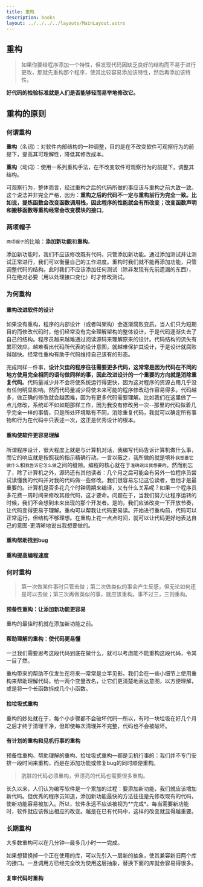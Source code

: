 ```yaml
---
title: 重构
description: books
layout: ../../../../layouts/MainLayout.astro
---
```


## 重构

> 如果你要给程序添加一个特性，但发现代码因缺乏良好的结构而不易于进行更改，那就先重构那个程序，使其比较容易添加该特性，然后再添加该特性。

**好代码的检验标准就是人们是否能够轻而易举地修改它。**

## 重构的原则

### 何谓重构

**重构**（名词）：对软件内部结构的一种调整，目的是在不改变软件可观擦行为的前提下，提高其可理解性，降低其修改成本。

**重构**（动词）：使用一系列重构手法，在不改变软件可观察行为的前提下，调整其结构。

可观察行为，整体而言，经过重构之后的代码所做的事应该与重构之前大致一致。这个说法并非完全严格，因为：**重构之后的代码不一定与重构前行为完全一致。比如说，提炼函数会改变函数调用栈，因此程序的性能就会有所改变；改变函数声明和搬移函数等重构经常会改变模块的接口**。

### 两项帽子

`两项帽子`的比喻：**添加新功能**和**重构**。

添加新功能时，我们不应该修改既有代码，只管添加新功能。通过添加测试并让测试正常进行，我们可以衡量自己的工作进度。重构时我们就不能再添加功能，只管调整代码的结构。此时我们不应该添加任何测试（除非发现有先前遗漏的东西），只在绝对必要（用以处理接口变化）时才修改测试。

### 为何重构

#### 重构改进软件的设计

如果没有重构，程序的内部设计（或者叫架构）会逐渐腐败变质。当人们只为短期目的而修改代码时，他们经常没有完全理解架构的整体设计，于是代码逐渐失去了自己的结构。程序员越来越难通过阅读源码来理解原来的设计。代码结构的流失有累积效应。越难看出代码所代表的设计意图，就越难保护其设计，于是设计就腐败得越快。经常性重构有助于代码维持自己该有的形态。

完成同样一件事，**设计欠佳的程序往往需要更多代码，这常常是因为代码在不同的地方使用完全相同的语句做同样的事，因此改进设计的一个重要的方向就是消除重复代码**。代码量减少并不会将使系统运行得更快，因为这对程序的资源占用几乎没有任何明显影响。然而代码量减少将使未来可能的程序修改动作容易得多。代码越多，做正确的修改就会越困难，因为有更多代码需要理解。比如我们在这里做了一点儿修改，系统却不如如期那样工作，因为我没有修改另一次--那里的代码做着几乎完全一样的事情，只是所处环境略有不同，消除重复代码，我就可以确定所有事物和行为在代码中只表述一次，这正是优秀设计的根本。

#### 重构使软件更容易理解

所谓程序设计，很大程度上就是与计算机对话，我编写代码告诉计算机做什么事，而它的响应就是按照我的指示精确行动。一言以蔽之，我所做的就是填补`我想要它做什么`和`我告诉它怎么做`之间的缝隙。编程的核心就在于`准确说出我想要的`。然而别忘了，除了计算机之外，源码还有其他读者：几个月之后可能会有另外一位程序员尝试读懂我的代码并对我的代码做一些修改。我们很容易忘记这位读者，但他才是最重要的。计算机是否多花几个时钟周期来编译，又有什么关系呢？如果一个程序员多花费一周时间来修改其段代码，这才要命。问题在于，当我们努力让程序运转的时候，我们不会想到未来出现的那个开发者。是的，我们应该改变一下开放节奏，让代码变得更易于理解。重构可以帮我让代码更易读。开始进行重构前，代码可以正常运行，但结构不够理想。在重构上花一点点时间，就可以让代码更好地表达自己的意图-更清晰地说出我想要做的。

#### 重构帮助找到bug

#### 重构提高编程速度

### 何时重构

> 第一次做某件事时只管去做；第二次做类似的事会产生反感，但无论如何还是可以去做；第三次再做类似的事，就应该重构。事不过三，三则重构。

#### 预备性重构：让添加新功能更容易

重构的最佳时机就在添加新功能之前。

#### 帮助理解的重构：使代码更易懂

一旦我们需要思考这段代码到底在做什么，就可以考虑能不能重构这段代码，令其一目了然。

重构带来的帮助不仅发生在将来—常常是立竿见影。我们会在一些小细节上使用重构来帮助理解代码，给一两个变量改名，让它们更清楚地表达意图，以方便理解，或是将一个长函数拆成几个小函数。

#### 捡垃圾式重构

重构的妙处就在于，每个小步骤都不会破坏代码—所以，有时一块垃圾在好几个月之后才终于清理干净，但即使每次清理并不完整，代码也不会被破坏。

#### 有计划的重构和见机行事的重构

预备性重构、帮助理解的重构、捡垃圾式重构—都是见机行事的：我们并不专门安排一段时间来重构，而是在添加功能或修复bug的同时顺便重构。

> 肮脏的代码必须重构，但漂亮的代码也需要很多重构。

长久以来，人们认为编写软件是一个累加的过程：要添加新功能，我们就应该增加新代码。但优秀的程序员知道，添加新功能最快的方法往往是先修改现有的代码，使新功能容易被加入。所以，软件永远不应该被视为**完成*。每当需要新功能时，软件就应该做出相应的改变。越是在已有代码中，这样的改变就显得越重要。

### 长期重构

大多数重构可以在几分钟—最多几小时一一完成。

如果想替换掉一个正在使用的库，可以先引入一层新的抽象，使其兼容新旧两个库的接口。一旦调用方已经完全改为使用这层抽象，替换下面的库就会容易得很多。

#### 复审代码时重构



